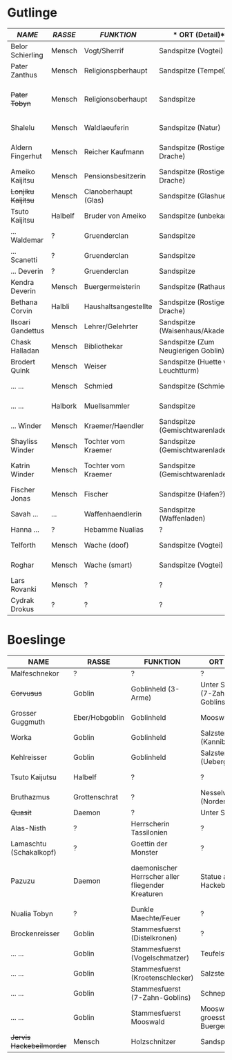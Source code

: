 # Gutlinge
| *NAME* | *RASSE* | *FUNKTION* |* ORT (Detail)* | *STATUS* | *ANMERKUNGEN* |
|---|---|---|---|---|---|
| Belor Schierling | Mensch | Vogt/Sherrif | Sandspitze (Vogtei) | Am Leben  |   |
| Pater Zanthus | Mensch | Religionspberhaupt | Sandspitze (Tempel) | Am Leben  |   |
| ~~Pater Tobyn~~ | Mensch | Religionsoberhaupt | Sandspitze | TOT | Starb bei Tempelbrand, Ziehvater von Nualia |
| Shalelu | Mensch | Waldlaeuferin | Sandspitze (Natur) | Am Leben |   |
| Aldern Fingerhut | Mensch | Reicher Kaufmann | Sandspitze (Rostiger Drache) | Am Leben | Mag Abenteuer und Wildschweinjagd |
| Ameiko Kaijitsu | Mensch | Pensionsbesitzerin | Sandspitze (Rostiger Drache) | Am Leben |   |
| ~~Lonjiku Kaijitsu~~ | Mensch | Clanoberhaupt (Glas) | Sandspitze (Glashuette) | TOT |  |
| Tsuto Kaijitsu | Halbelf| Bruder von Ameiko | Sandspitze (unbekannt) | Am Leben |   |
| ... Waldemar | ? | Gruenderclan | Sandspitze | ? |   |
| ... Scanetti | ? | Gruenderclan | Sandspitze | ? |   |
| ... Deverin | ? | Gruenderclan | Sandspitze | ? |   |
| Kendra Deverin | Mensch | Buergermeisterin | Sandspitze (Rathaus) | Am Leben |   |
| Bethana Corvin | Halbli | Haushaltsangestellte | Sandspitze (Rostiger Drache) | Am Leben |   |
| Ilsoari Gandettus | Mensch | Lehrer/Gelehrter | Sandspitze (Waisenhaus/Akademie) | Am Leben |   |
| Chask Halladan | Mensch | Bibliothekar | Sandspitze (Zum Neugierigen Goblin)| Am Leben |   |
| Brodert Quink | Mensch | Weiser |   Sandspitze (Huette vor Leuchtturm) | Am Leben |   |
| ... ... | Mensch | Schmied | Sandspitze (Schmiede) | Am Leben |   |
| ... ... | Halbork | Muellsammler | Sandspitze | Am Leben  |   |
| ... Winder | Mensch | Kraemer/Haendler | Sandspitze (Gemischtwarenladen) | Am Leben | Beschuetzt seine Toechter |                                   
| Shayliss Winder | Mensch | Tochter vom Kraemer | Sandspitze (Gemischtwarenladen) | Am Leben  |   |
| Katrin Winder | Mensch | Tochter vom Kraemer | Sandspitze (Gemischtwarenladen) | Am Leben  | Wilde Ehe mit jemandem aus der Muehle |
| Fischer Jonas | Mensch | Fischer | Sandspitze (Hafen?) | Am Leben |   |
| Savah ... | ... | Waffenhaendlerin | Sandspitze (Waffenladen) | Am Leben |   |
| Hanna ... | ? | Hebamme Nualias | ? | ? |   |
| Telforth | Mensch | Wache (doof) | Sandspitze (Vogtei) | Am Leben |   |
| Roghar | Mensch | Wache (smart) | Sandspitze (Vogtei) | Am Leben |   |
| Lars Rovanki | Mensch | ? | ? | ? | Das Arbeitstier |
| Cydrak Drokus | ? | ? | ? | ? |   |

# Boeslinge
NAME | RASSE | FUNKTION | ORT (Detail) | STATUS | ANMERKUNGEN
---|---|---|---|---|---| 
Malfeschnekor | ? | ? | ? | ?
~~Corvusus~~ | Goblin | Goblinheld (3-Arme) | Unter Sandspitze (7-Zahn-Goblins) | TOT | 
Grosser Guggmuth | Eber/Hobgoblin | Goblinheld | Mooswald | Am Leben | 
Worka | Goblin | Goblinheld | Salzstengelsumpf (Kannibalen) | Am Leben | 
Kehlreisser | Goblin | Goblinheld | Salzstengelsumpf (Uebergewicht) | Am Leben | 
Tsuto Kaijutsu | Halbelf | ? | ? | Am Leben | 
Bruthazmus | Grottenschrat | ? | Nesselwald (Norden) | Am Leben | 
~~Quasit~~ | Daemon | ? | Unter Sandspitze | TOT | 
Alas-Nisth | ? | Herrscherin Tassilonien | ? | ? | 
Lamaschtu (Schakalkopf) | ? | Goettin der Monster | ? | ? | 
Pazuzu | Daemon | daemonischer Herrscher aller fliegender Kreaturen | Statue auf Hackebeilinsel | ? | leuchtende Augen aus ?, König der Winddaemonen, attraktiv für Antipaladine
Nualia Tobyn | ? | Dunkle Maechte/Feuer | ? | ? | 
Brockenreisser | Goblin | Stammesfuerst (Distelkronen) | ? | ? | 
... ... | Goblin | Stammesfuerst (Vogelschmatzer) | Teufelstisch | ? | Hoehlen/westliche Gegend
... ... | Goblin | Stammesfuerst (Kroetenschlecker) | Salzstengelsumpf | ? | 
... ... | Goblin | Stammesfuerst (7-Zahn-Goblins) | Schnepfenwald | ? | 
... ... | Goblin | Stammesfuerst Mooswald | Mooswald, groesster Stamm, Buergerkrieg | ? | 
~~Jervis Hackebeilmorder~~ | Mensch | Holzschnitzer | Sandspitze | TOT | Anhaenger von Pasusu?
